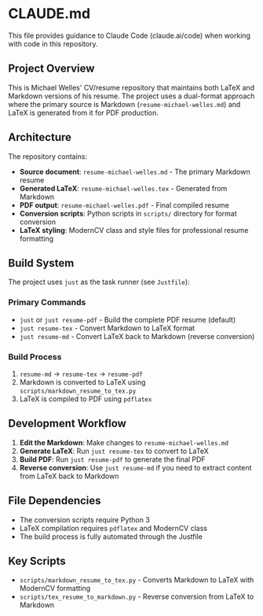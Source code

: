# CLAUDE.md

This file provides guidance to Claude Code (claude.ai/code) when working with code in this repository.

## Project Overview

This is Michael Welles' CV/resume repository that maintains both LaTeX and Markdown versions of his resume. The project uses a dual-format approach where the primary source is Markdown (`resume-michael-welles.md`) and LaTeX is generated from it for PDF production.

## Architecture

The repository contains:
- **Source document**: `resume-michael-welles.md` - The primary Markdown resume
- **Generated LaTeX**: `resume-michael-welles.tex` - Generated from Markdown
- **PDF output**: `resume-michael-welles.pdf` - Final compiled resume
- **Conversion scripts**: Python scripts in `scripts/` directory for format conversion
- **LaTeX styling**: ModernCV class and style files for professional resume formatting

## Build System

The project uses `just` as the task runner (see `Justfile`):

### Primary Commands
- `just` or `just resume-pdf` - Build the complete PDF resume (default)
- `just resume-tex` - Convert Markdown to LaTeX format
- `just resume-md` - Convert LaTeX back to Markdown (reverse conversion)

### Build Process
1. `resume-md` → `resume-tex` → `resume-pdf`
2. Markdown is converted to LaTeX using `scripts/markdown_resume_to_tex.py`
3. LaTeX is compiled to PDF using `pdflatex`

## Development Workflow

1. **Edit the Markdown**: Make changes to `resume-michael-welles.md`
2. **Generate LaTeX**: Run `just resume-tex` to convert to LaTeX
3. **Build PDF**: Run `just resume-pdf` to generate the final PDF
4. **Reverse conversion**: Use `just resume-md` if you need to extract content from LaTeX back to Markdown

## File Dependencies

- The conversion scripts require Python 3
- LaTeX compilation requires `pdflatex` and ModernCV class
- The build process is fully automated through the Justfile

## Key Scripts

- `scripts/markdown_resume_to_tex.py` - Converts Markdown to LaTeX with ModernCV formatting
- `scripts/tex_resume_to_markdown.py` - Reverse conversion from LaTeX to Markdown